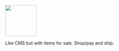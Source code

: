 
<img src="http://MetaBake.github.io/mbakeDocs/logo.jpg" width="100">

Like CMS but with items for sale. Shop/pay and ship.

